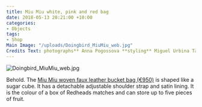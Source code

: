 ```yaml
---
title: Miu Miu white, pink and red bag
date: 2018-05-13 20:21:00 +10:00
categories:
- Objects
tags:
- Shop
Main Image: "/uploads/Doingbird_MiuMiu_web.jpg"
Credits Text: photographs** Anna Pogossova **styling** Miguel Urbina Tan**
---
```


![Doingbird_MiuMiu_web.jpg](/uploads/Doingbird_MiuMiu_web.jpg)

Behold. The [Miu Miu woven faux leather bucket bag (€950)](https://store.miumiu.com/en/miumiuit/handbags/5BE022-2BU1-F0WO7-V-OOO) is shaped like a sugar cube. It has a detachable adjustable shoulder strap and satin lining. It is the colour of a box of Redheads matches and can store up to five pieces of fruit.